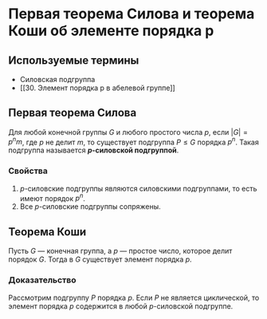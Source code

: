 # Первая теорема Силова и теорема Коши об элементе порядка p

## Используемые термины
- Силовская подгруппа
- [[30. Элемент порядка p в абелевой группе]]

## Первая теорема Силова

Для любой конечной группы $G$ и любого простого числа $p$, если $|G| = p^n m$, где $p$ не делит $m$, то существует подгруппа $P \leq G$ порядка $p^n$. Такая подгруппа называется **$p$-силовской подгруппой**.

### Свойства

1. $p$-силовские подгруппы являются силовскими подгруппами, то есть имеют порядок $p^n$.
2. Все $p$-силовские подгруппы сопряжены.

## Теорема Коши

Пусть $G$ — конечная группа, а $p$ — простое число, которое делит порядок $G$. Тогда в $G$ существует элемент порядка $p$.

### Доказательство

Рассмотрим подгруппу $P$ порядка $p$. Если $P$ не является циклической, то элемент порядка $p$ содержится в любой $p$-силовской подгруппе.
